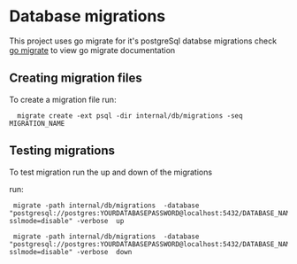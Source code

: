 # Database migrations

This project uses go migrate for it's postgreSql databse migrations
check [go migrate](https://github.com/golang-migrate/migrate) to view go migrate documentation

## Creating migration files

To create a migration file run:

```
  migrate create -ext psql -dir internal/db/migrations -seq MIGRATION_NAME
```

## Testing migrations
To test migration run the up and down of the migrations

run:
```
 migrate -path internal/db/migrations  -database "postgresql://postgres:YOURDATABASEPASSWORD@localhost:5432/DATABASE_NAME?sslmode=disable" -verbose  up 
```
```
 migrate -path internal/db/migrations  -database "postgresql://postgres:YOURDATABASEPASSWORD@localhost:5432/DATABASE_NAME?sslmode=disable" -verbose  down 
```